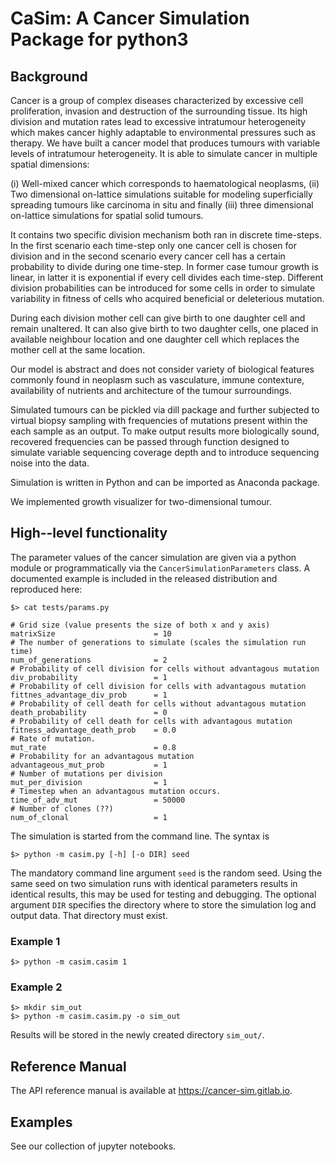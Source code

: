 CaSim: A Cancer Simulation Package for python3
==============================================

Background
----------
Cancer is a group of complex diseases characterized by excessive cell proliferation, invasion and destruction of the surrounding tissue.
Its high division and mutation rates lead to excessive intratumour heterogeneity which makes cancer highly adaptable to environmental pressures such as therapy.
We have built a cancer model that produces tumours with variable levels of intratumour heterogeneity.
It is able to simulate cancer in multiple spatial dimensions:

(i) Well-mixed cancer which corresponds to haematological neoplasms,
(ii) Two dimensional on-lattice simulations suitable for modeling superficially spreading tumours like carcinoma in situ and finally
(iii) three dimensional on-lattice simulations for spatial solid tumours.

It contains two specific division mechanism both ran in discrete time-steps. In the first scenario each time-step only one cancer cell is chosen for division and in the second scenario every cancer cell has a certain probability to divide during one time-step.
In former case tumour growth is linear, in latter it is exponential if every cell divides each time-step.
Different division probabilities can be introduced for some cells in order to simulate variability in fitness of cells who acquired beneficial or deleterious mutation.

During each division mother cell can give birth to one daughter cell and remain unaltered.
It can also give birth to two daughter cells, one placed in available neighbour location and one daughter cell which replaces the mother cell at the same location.


Our model is abstract and does not consider variety of biological features commonly found in neoplasm such as vasculature, immune contexture, availability of nutrients and architecture of the tumour surroundings.


Simulated tumours can be pickled via dill package and further subjected to virtual biopsy sampling with frequencies of mutations present within the each sample as an output.
To make output results more biologically sound, recovered frequencies can be passed through function designed to simulate variable sequencing coverage depth and to introduce sequencing noise into the data.

Simulation is written in Python and can be imported as Anaconda package.

We implemented growth visualizer for two-dimensional tumour.

High--level functionality
-------------------------
The parameter values of the cancer simulation are given via a python module or
programmatically via the ```CancerSimulationParameters``` class. A documented
example is included in the released distribution and reproduced here:

    $> cat tests/params.py

    # Grid size (value presents the size of both x and y axis)
    matrixSize                      = 10
    # The number of generations to simulate (scales the simulation run time)
    num_of_generations              = 2
    # Probability of cell division for cells without advantagous mutation
    div_probability                 = 1
    # Probability of cell division for cells with advantagous mutation
    fittnes_advantage_div_prob      = 1
    # Probability of cell death for cells without advantagous mutation
    death_probability               = 0
    # Probability of cell death for cells with advantagous mutation
    fitness_advantage_death_prob    = 0.0
    # Rate of mutation.
    mut_rate                        = 0.8
    # Probability for an advantagous mutation
    advantageous_mut_prob           = 1
    # Number of mutations per division
    mut_per_division                = 1
    # Timestep when an advantagous mutation occurs.
    time_of_adv_mut                 = 50000
    # Number of clones (??)
    num_of_clonal                   = 1

The simulation is started from the command line. The syntax is

    $> python -m casim.py [-h] [-o DIR] seed

 The mandatory command line argument ```seed``` is the
random seed. Using the same seed on two simulation runs with identical
parameters results in identical results, this may be used for testing and
debugging. The optional argument ```DIR``` specifies the directory where to
store the simulation log and output data. That directory must exist.

### Example 1

    $> python -m casim.casim 1

### Example 2

    $> mkdir sim_out
    $> python -m casim.casim.py -o sim_out

Results will be stored in the newly created directory ```sim_out/```.

Reference Manual
----------------
The API reference manual is available at https://cancer-sim.gitlab.io.

Examples
--------
See our collection of jupyter notebooks.




